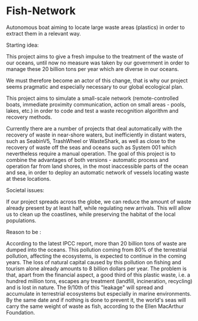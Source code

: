 # Fish-Network
Autonomous boat aiming to locate large waste areas (plastics) in order to extract them in a relevant way.

Starting idea:

This project aims to give a fresh impulse to the treatment of the waste of our oceans, until now no measure was taken by our government in order to manage these 20 billion tons per year which are diverse in our oceans.

We must therefore become an actor of this change, that is why our project seems pragmatic and especially necessary to our global ecological plan.

This project aims to simulate a small-scale network (remote-controlled boats, immediate proximity communication, action on small areas - pools, lakes, etc.) in order to code and test a waste recognition algorithm and recovery methods.

Currently there are a number of projects that deal automatically with the recovery of waste in near-shore waters, but inefficiently in distant waters, such as SeabinV5, TrashWheel or WasteShark, as well as close to the recovery of waste off the seas and oceans such as System 001 which nevertheless require a manual operation. The goal of this project is to combine the advantages of both versions - automatic process and operation far from land shores, in the most inaccessible parts of the ocean and sea, in order to deploy an automatic network of vessels locating waste at these locations.

Societal issues:


If our project spreads across the globe, we can reduce the amount of waste already present by at least half, while regulating new arrivals. This will allow us to clean up the coastlines, while preserving the habitat of the local populations.


Reason to be :

According to the latest IPCC report, more than 20 billion tons of waste are dumped into the oceans. This pollution coming from 80% of the terrestrial pollution, affecting the ecosystems, is expected to continue in the coming years. The loss of natural capital caused by this pollution on fishing and tourism alone already amounts to 8 billion dollars per year.
The problem is that, apart from the financial aspect, a good third of this plastic waste, i.e. a hundred million tons, escapes any treatment (landfill, incineration, recycling) and is lost in nature. The 9/10th of this "leakage" will spread and accumulate in terrestrial ecosystems but especially in marine environments. 
By the same date and if nothing is done to prevent it, the world's seas will carry the same weight of waste as fish, according to the Ellen MacArthur Foundation.






